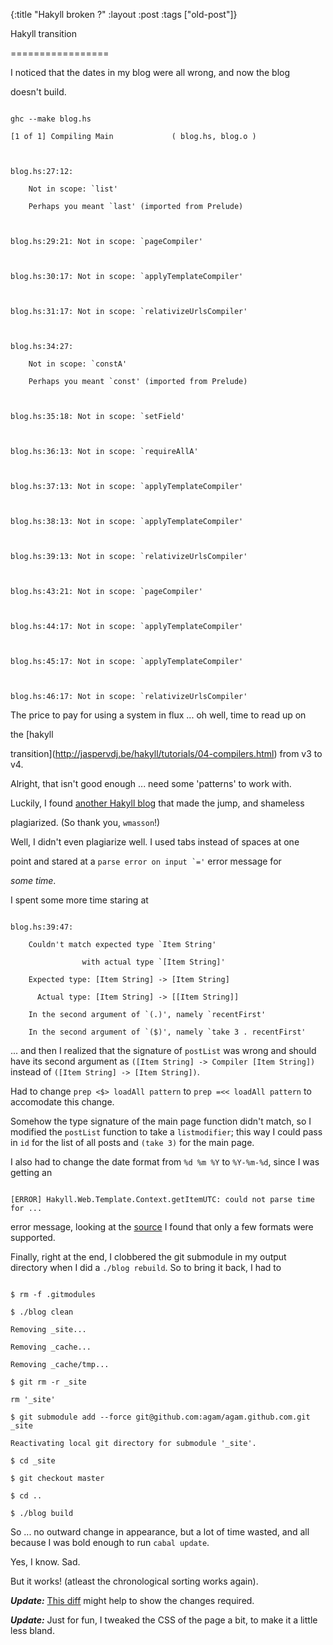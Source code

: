 {:title "Hakyll broken ?"
:layout :post
 :tags ["old-post"]}



Hakyll transition

=================



I noticed that the dates in my blog were all wrong, and now the blog

doesn't build.



```shell

ghc --make blog.hs

[1 of 1] Compiling Main             ( blog.hs, blog.o )



blog.hs:27:12:

    Not in scope: `list'

    Perhaps you meant `last' (imported from Prelude)



blog.hs:29:21: Not in scope: `pageCompiler'



blog.hs:30:17: Not in scope: `applyTemplateCompiler'



blog.hs:31:17: Not in scope: `relativizeUrlsCompiler'



blog.hs:34:27:

    Not in scope: `constA'

    Perhaps you meant `const' (imported from Prelude)



blog.hs:35:18: Not in scope: `setField'



blog.hs:36:13: Not in scope: `requireAllA'



blog.hs:37:13: Not in scope: `applyTemplateCompiler'



blog.hs:38:13: Not in scope: `applyTemplateCompiler'



blog.hs:39:13: Not in scope: `relativizeUrlsCompiler'



blog.hs:43:21: Not in scope: `pageCompiler'



blog.hs:44:17: Not in scope: `applyTemplateCompiler'



blog.hs:45:17: Not in scope: `applyTemplateCompiler'



blog.hs:46:17: Not in scope: `relativizeUrlsCompiler'

```



The price to pay for using a system in flux ... oh well, time to read up on

the [hakyll

transition](http://jaspervdj.be/hakyll/tutorials/04-compilers.html) from v3 to v4.



Alright, that isn't good enough ... need some 'patterns' to work with.

Luckily, I found [another Hakyll blog](http://wmasson.com/) that made the jump, and shameless

plagiarized. (So thank you, ```wmasson```!)



Well, I didn't even plagiarize well. I used tabs instead of spaces at one

point and stared at a ```parse error on input `='``` error message for

_some time_.



I spent some more time staring at



```

blog.hs:39:47:

    Couldn't match expected type `Item String'

                with actual type `[Item String]'

    Expected type: [Item String] -> [Item String]

      Actual type: [Item String] -> [[Item String]]

    In the second argument of `(.)', namely `recentFirst'

    In the second argument of `($)', namely `take 3 . recentFirst'

```



... and then I realized that the signature of ```postList``` was wrong and should have its second argument as ```([Item String] -> Compiler [Item String])``` instead of ```([Item String] -> [Item String])```.

Had to change ```prep <$> loadAll pattern``` to ```prep =<< loadAll pattern``` to accomodate this change.



Somehow the type signature of the main page function didn't match, so I modified the ```postList``` function to take a ```listmodifier```; this way I could pass in ```id``` for the list of all posts and ```(take 3)``` for the main page.



I also had to change the date format from ```%d %m %Y``` to ```%Y-%m-%d```, since I was getting an



```

[ERROR] Hakyll.Web.Template.Context.getItemUTC: could not parse time for ...

```



error message, looking at the [source](https://github.com/jaspervdj/hakyll/blob/master/src/Hakyll/Web/Template/Context.hs#L200) I found that only a few formats were supported.



Finally, right at the end, I clobbered the git submodule in my output directory when I did a ```./blog rebuild```. So to bring it back, I had to



```shell

$ rm -f .gitmodules

$ ./blog clean

Removing _site...

Removing _cache...

Removing _cache/tmp...

$ git rm -r _site

rm '_site'

$ git submodule add --force git@github.com:agam/agam.github.com.git _site

Reactivating local git directory for submodule '_site'.

$ cd _site

$ git checkout master

$ cd ..

$ ./blog build

```



So ... no outward change in appearance, but a lot of time wasted, and all because I was bold enough to run ```cabal update```.



Yes, I know. Sad.



But it works! (atleast the chronological sorting works again).



_**Update:**_ [This diff](https://github.com/agam/hakyll-source/commit/9af1c492dc34e2ffb677a619ac86113a8a716703) might help to show the changes required.

_**Update:**_ Just for fun, I tweaked the CSS of the page a bit, to make it a little less bland.


